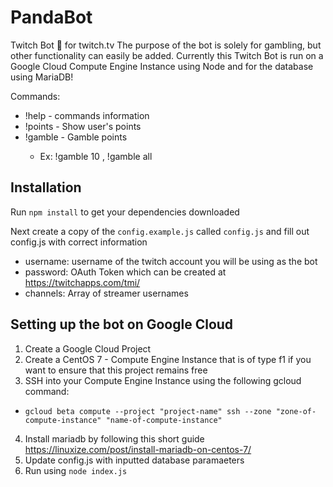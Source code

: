 # PandaBot
Twitch Bot 🤖 for twitch.tv
The purpose of the bot is solely for gambling, but other functionality can easily be added. Currently this Twitch Bot is run on a Google Cloud Compute Engine Instance using Node and for the database using MariaDB! 

Commands:
* !help - commands information
* !points - Show user's points
* !gamble <Num Points OR all> - Gamble points
  * Ex: !gamble 10 , !gamble all

## Installation
Run `npm install` to get your dependencies downloaded

Next create a copy of the `config.example.js` called `config.js` and fill out config.js with correct information
* username: username of the twitch account you will be using as the bot
* password: OAuth Token which can be created at https://twitchapps.com/tmi/
* channels: Array of streamer usernames

## Setting up the bot on Google Cloud
1. Create a Google Cloud Project
2. Create a CentOS 7 - Compute Engine Instance that is of type f1 if you want to ensure that this project remains free
3. SSH into your Compute Engine Instance using the following gcloud command: 
  * `gcloud beta compute --project "project-name" ssh --zone "zone-of-compute-instance" "name-of-compute-instance"`
4. Install mariadb by following this short guide https://linuxize.com/post/install-mariadb-on-centos-7/
5. Update config.js with inputted database paramaeters
6. Run using `node index.js`
